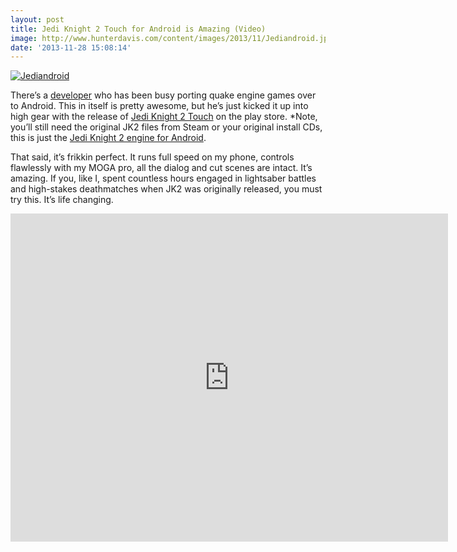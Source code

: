 ```yaml
---
layout: post
title: Jedi Knight 2 Touch for Android is Amazing (Video)
image: http://www.hunterdavis.com/content/images/2013/11/Jediandroid.jpg
date: '2013-11-28 15:08:14'
---
```



[![Jediandroid](http://www.hunterdavis.com/content/images/2013/11/Jediandroid-300x240.jpg)](http://www.hunterdavis.com/content/images/2013/11/Jediandroid.jpg)

There’s a [developer](https://play.google.com/store/search?q=com.beloko) who has been busy porting quake engine games over to Android. This in itself is pretty awesome, but he’s just kicked it up into high gear with the release of [Jedi Knight 2 Touch](https://play.google.com/store/apps/details?id=com.beloko.jk2) on the play store. *Note, you’ll still need the original JK2 files from Steam or your original install CDs, this is just the [Jedi Knight 2 engine for Android](https://play.google.com/store/apps/details?id=com.beloko.jk2).

That said, it’s frikkin perfect. It runs full speed on my phone, controls flawlessly with my MOGA pro, all the dialog and cut scenes are intact. It’s amazing. If you, like I, spent countless hours engaged in lightsaber battles and high-stakes deathmatches when JK2 was originally released, you must try this. It’s life changing.

<iframe allowfullscreen="" frameborder="0" height="525" src="http://www.youtube.com/embed/jCcyHuwe1X4?feature=oembed" width="700"></iframe>


